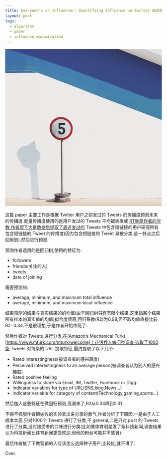 ```yaml
---
title: Everyone’s an Influencer: Quantifying Influence on Twitter 阅读笔记
layout: post
tags:
  - algorithm
  - paper
  - influence_maximization
---
```

![](/media/files/2015/04/01.jpg)

这篇 paper 主要工作是根据 Twitter 用户之前发过的 Tweets 的传播度预测未来的传播度.度量传播度使用的是用户发过的 Tweets 平均被转发或 RT@原作者的次数.作者爬下大量数据后提取了最近发过的 Tweets 中包含短链接的用户研究所有包含短链接的 Tweet 的传播度(因为包含短链接的 Tweet 易被分类,这一特点之后回用到).然后进行预测.

预测作者选用的是回归树,使用的特征为:

- followers
- friends(关注的人)
- tweets
- date of joining

需要预测的:

- average, minimum, and maximum total influence
- average, minimum, and maximum local influence

结果预测的结果与真实结果的的均值(由于回归树只有有限个结果,这里指某个结果所有样本的真实值的均值)拟合度很高,回归系数(R2)为0.98,但不取均值直接比较 R2=0.34,不是很理想,于是作者开始作死了.

然后作者对 Tweets 进行分类,在(Amazon’s Mechanical Turk)[https://www.mturk.com/mturk/welcome]上花钱找人做问卷调查,选取了1000条 Tweets 对每条的 URL 提取特征,最终提取了以下几个:

- Rated interestingness(被调查者的感兴趣度)
- Perceived interestingness to an average person(被调查者认为别人的感兴趣度)
- Rated positive feeling
- Willingness to share via Email, IM, Twitter, Facebook or Digg.
- Indicator variables for type of URL(SNS,blog,News...)
- Indicator variable for category of content(Technology,gaming,sports...)

然后加入这些特征在做回归预测,高潮来了,R2从0.34降到0.31.

不得不佩服作者把失败的实验拿出来分享的勇气,作者分析了下原因:一是由于人工成本太高,只对1000个 Tweets 进行了分类,不 general,二是只对 post 的 Tweets 进行了分类,没对接受者的口味进行分类(比如某体育明星发了条科技新闻,调查结果认为科技新闻比体育新闻更受欢迎,但他的粉丝可能并不感冒).

最后作者扯了下做营销的人应该怎么选择种子用户,比较扯,就不讲了.

Over.